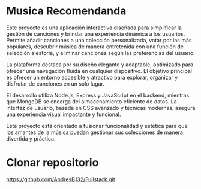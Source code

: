 # Musica Recomendanda
Este proyecto es una aplicación interactiva diseñada para simplificar la gestión de canciones y brindar una experiencia dinámica a los usuarios. Permite añadir canciones a una colección personalizada, votar por las más populares, descubrir música de manera entretenida con una función de selección aleatoria, y eliminar canciones según las preferencias del usuario.

La plataforma destaca por su diseño elegante y adaptable, optimizado para ofrecer una navegación fluida en cualquier dispositivo. El objetivo principal es ofrecer un entorno accesible y atractivo para explorar, organizar y disfrutar de canciones en un solo lugar.

El desarrollo utiliza Node.js, Express y JavaScript en el backend, mientras que MongoDB se encarga del almacenamiento eficiente de datos. La interfaz de usuario, basada en CSS avanzado y técnicas modernas, asegura una experiencia visual impactante y funcional.

Este proyecto está orientado a fusionar funcionalidad y estética para que los amantes de la música puedan gestionar sus colecciones de manera divertida y práctica.


# Clonar repositorio 

https://github.com/AndresB132/Fullstack.git
